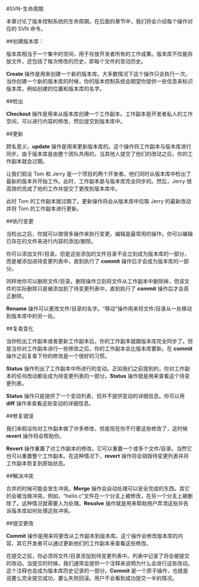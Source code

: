 #SVN-生命周期

本章讨论了版本控制系统的生命周期。在后面的章节中，我们将会介绍每个操作对应的 SVN 命令。

##创建版本库：

版本库相当于一个集中的空间，用于存放开发者所有的工作成果。版本库不仅能存放文件，还包括了每次修改的历史，即每个文件的变动历史。

**Create** 操作是用来创建一个新的版本库。大多数情况下这个操作只会执行一次。当你创建一个新的版本库的时候，你的版本控制系统会期望你提供一些信息来标识版本库，例如创建的位置和版本库的名字。

##检出

**Checkout** 操作是用来从版本库创建一个工作副本。工作副本是开发者私人的工作空间，可以进行内容的修改，然后提交到版本库中。


##更新

顾名思义，**update** 操作是用来更新版本库的。这个操作将工作副本与版本库进行同步。由于版本库是由整个团队共用的，当其他人提交了他们的改动之后，你的工作副本就会过期。

让我们假设 Tom 和 Jerry 是一个项目的两个开发者。他们同时从版本库中检出了最新的版本并开始工作。此时，工作副本是与版本库完全同步的。然后，Jerry 很高效的完成了他的工作并提交了更改到版本库中。

此时 Tom 的工作副本就过期了。更新操作将会从版本库中拉取 Jerry 的最新改动并将 Tom 的工作副本进行更新。

##执行变更

当检出之后，你就可以做很多操作来执行变更。编辑是最常用的操作。你可以编辑已存在的文件来进行内容的添加/删除。

你可以添加文件/目录。但是这些添加的文件目录不会立刻成为版本库的一部分，而是被添加进待变更列表中，直到执行了 **commit** 操作后才会成为版本库的一部分。

同样地你可以删除文件/目录。删除操作立刻将文件从工作副本中删除掉，但该文件的实际删除只是被添加到了待变更列表中，直到执行了 **commit** 操作后才会真正删除。

**Rename** 操作可以更改文件/目录的名字。“移动”操作用来将文件/目录从一处移动到版本库中的另一处。


##复查变化

当你检出工作副本或者更新工作副本后，你的工作副本就跟版本库完全同步了。但是当你对工作副本进行一些修改之后，你的工作副本会比版本库要新。在 **commit** 操作之前复查下你的修改是一个很好的习惯。

**Status** 操作列出了工作副本中所进行的变动。正如我们之前提到的，你对工作副本的任何改动都会成为待变更列表的一部分。**Status** 操作就是用来查看这个待变更列表。

**Status** 操作只是提供了一个变动列表，但并不提供变动的详细信息。你可以用 **diff** 操作来查看这些变动的详细信息。

##修复错误

我们来假设你对工作副本做了许多修改，但是现在你不行要这些修改了，这时候 **revert** 操作将会帮助你。

**Revert** 操作重置了对工作副本的修改。它可以重置一个或多个文件/目录。当然它也可以重置整个工作副本。在这种情况下，**revert** 操作将会销毁待变更列表并将工作副本恢复到原始状态。

##解决冲突

合并的时候可能会发生冲突。**Merge** 操作会自动处理可以安全完成的东西。其它的会被当做冲突。例如，“hello.c”文件在一个分支上被修改，在另一个分支上被删除了。这种情况就需要人为处理。**Resolve** 操作就是用来帮助用户弄清这些并告诉版本库如何处理这些冲突。

##提交更改

**Commit** 操作是用来将更改从工作副本到版本库。这个操作会修改版本库的内容，其它开发者可以通过更新他们的工作副本来查看这些修改。

在提交之前，你必须将文件/目录添加到待变更列表中。列表中记录了将会被提交的改动。当提交的时候，我们通常会提供一个注释来说明为什么会进行这些改动。这个注释也会成为版本库历史记录的一部分。**Commit** 是一个原子操作，也就是说要么完全提交成功，要么失败回滚。用户不会看到成功提交一半的情况。
